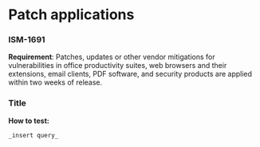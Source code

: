 # Patch applications
### ISM-1691

**Requirement**: Patches, updates or other vendor mitigations for vulnerabilities in office productivity suites, web browsers and their extensions, email clients, PDF software, and security products are applied within two weeks of release.

### Title
**How to test:**  


```
_insert query_

```

